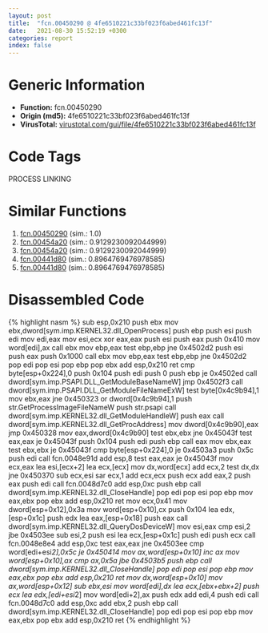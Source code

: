 ```yaml
---
layout: post
title:  "fcn.00450290 @ 4fe6510221c33bf023f6abed461fc13f"
date:   2021-08-30 15:52:19 +0300
categories: report
index: false
---
```


# Generic Information
- **Function:** fcn.00450290
- **Origin (md5):** 4fe6510221c33bf023f6abed461fc13f
- **VirusTotal:** [virustotal.com/gui/file/4fe6510221c33bf023f6abed461fc13f][virustotal_ref]

# Code Tags
<span class="tag" id="PROCESS">PROCESS</span>
<span class="tag" id="LINKING">LINKING</span>


# Similar Functions

1. [fcn.00450290][similar_1_ref] (sim.: 1.0)
2. [fcn.00454a20][similar_2_ref] (sim.: 0.9129230092044999)
3. [fcn.00454a20][similar_3_ref] (sim.: 0.9129230092044999)
4. [fcn.00441d80][similar_4_ref] (sim.: 0.8964769476978585)
5. [fcn.00441d80][similar_5_ref] (sim.: 0.8964769476978585)


# Disassembled Code

{% highlight nasm %}
sub esp,0x210
push ebx
mov ebx,dword[sym.imp.KERNEL32.dll_OpenProcess]
push ebp
push esi
push edi
mov edi,eax
mov esi,ecx
xor eax,eax
push esi
push eax
push 0x410
mov word[edi],ax
call ebx
mov ebp,eax
test ebp,ebp
jne 0x4502d2
push esi
push eax
push 0x1000
call ebx
mov ebp,eax
test ebp,ebp
jne 0x4502d2
pop edi
pop esi
pop ebp
pop ebx
add esp,0x210
ret 
cmp byte[esp+0x224],0
push 0x104
push edi
push 0
push ebp
je 0x4502ed
call dword[sym.imp.PSAPI.DLL_GetModuleBaseNameW]
jmp 0x4502f3
call dword[sym.imp.PSAPI.DLL_GetModuleFileNameExW]
test byte[0x4c9b94],1
mov ebx,eax
jne 0x450323
or dword[0x4c9b94],1
push str.GetProcessImageFileNameW
push str.psapi
call dword[sym.imp.KERNEL32.dll_GetModuleHandleW]
push eax
call dword[sym.imp.KERNEL32.dll_GetProcAddress]
mov dword[0x4c9b90],eax
jmp 0x450328
mov eax,dword[0x4c9b90]
test ebx,ebx
jne 0x45043f
test eax,eax
je 0x45043f
push 0x104
push edi
push ebp
call eax
mov ebx,eax
test ebx,ebx
je 0x45043f
cmp byte[esp+0x224],0
je 0x4503a3
push 0x5c
push edi
call fcn.0048e91d
add esp,8
test eax,eax
je 0x45043f
mov ecx,eax
lea esi,[ecx+2]
lea ecx,[ecx]
mov dx,word[ecx]
add ecx,2
test dx,dx
jne 0x450370
sub ecx,esi
sar ecx,1
add ecx,ecx
push ecx
add eax,2
push eax
push edi
call fcn.0048d7c0
add esp,0xc
push ebp
call dword[sym.imp.KERNEL32.dll_CloseHandle]
pop edi
pop esi
pop ebp
mov eax,ebx
pop ebx
add esp,0x210
ret 
mov ecx,0x41
mov dword[esp+0x12],0x3a
mov word[esp+0x10],cx
push 0x104
lea edx,[esp+0x1c]
push edx
lea eax,[esp+0x18]
push eax
call dword[sym.imp.KERNEL32.dll_QueryDosDeviceW]
mov esi,eax
cmp esi,2
jbe 0x4503ee
sub esi,2
push esi
lea ecx,[esp+0x1c]
push edi
push ecx
call fcn.0048e8e4
add esp,0xc
test eax,eax
jne 0x4503ee
cmp word[edi+esi*2],0x5c
je 0x450414
mov ax,word[esp+0x10]
inc ax
mov word[esp+0x10],ax
cmp ax,0x5a
jbe 0x4503b5
push ebp
call dword[sym.imp.KERNEL32.dll_CloseHandle]
pop edi
pop esi
pop ebp
mov eax,ebx
pop ebx
add esp,0x210
ret 
mov dx,word[esp+0x10]
mov ax,word[esp+0x12]
sub ebx,esi
mov word[edi],dx
lea ecx,[ebx+ebx+2]
push ecx
lea edx,[edi+esi*2]
mov word[edi+2],ax
push edx
add edi,4
push edi
call fcn.0048d7c0
add esp,0xc
add ebx,2
push ebp
call dword[sym.imp.KERNEL32.dll_CloseHandle]
pop edi
pop esi
pop ebp
mov eax,ebx
pop ebx
add esp,0x210
ret 
{% endhighlight %}


[similar_1_ref]: /report/fcn.00450290@ec199daf84c7d2c754bb8d013dd4880e
[similar_2_ref]: /report/fcn.00454a20@ec199daf84c7d2c754bb8d013dd4880e
[similar_3_ref]: /report/fcn.00454a20@4fe6510221c33bf023f6abed461fc13f
[similar_4_ref]: /report/fcn.00441d80@ec199daf84c7d2c754bb8d013dd4880e
[similar_5_ref]: /report/fcn.00441d80@4fe6510221c33bf023f6abed461fc13f
[virustotal_ref]: https://www.virustotal.com/gui/file/4fe6510221c33bf023f6abed461fc13f
